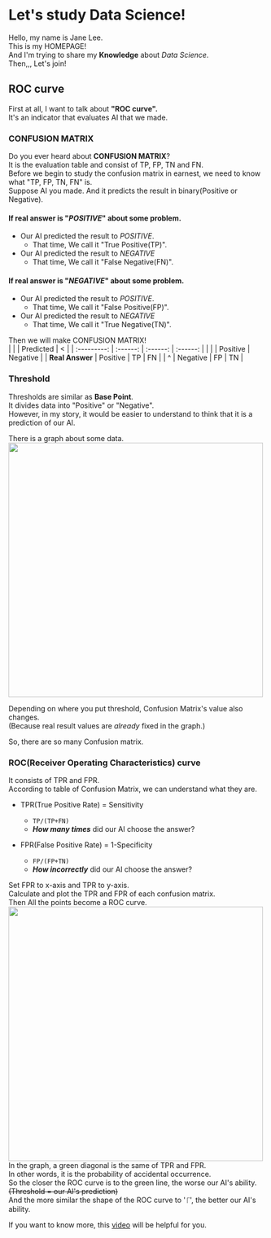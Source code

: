 # Let's study Data Science!

Hello, my name is Jane Lee.  
This is my HOMEPAGE!   
And I'm trying to share my **Knowledge** about *Data Science*.  
Then,,, Let's join!  

## ROC curve

First at all, I want to talk about **"ROC curve".**   
It's an indicator that evaluates AI that we made.  


### CONFUSION MATRIX  
Do you ever heard about **CONFUSION MATRIX**?  
It is the evaluation table and consist of TP, FP, TN and FN.  
Before we begin to study the confusion matrix in earnest, we need to know what "TP, FP, TN, FN" is.  
Suppose AI you made. And it predicts the result in binary(Positive or Negative).  

#### If real answer is "*POSITIVE*" about some problem.
- Our AI predicted the result to *POSITIVE*.
  - That time, We call it "True Positive(TP)".
- Our AI predicted the result to *NEGATIVE*
  - That time, We call it "False Negative(FN)".  

#### If real answer is "*NEGATIVE*" about some problem.
- Our AI predicted the result to *POSITIVE*.
  - That time, We call it "False Positive(FP)".
- Our AI predicted the result to *NEGATIVE*
  - That time, We call it "True Negative(TN)".

Then we will make CONFUSION MATRIX!  
|             |            |  Predicted |     <      |
| :---------: |  :------:  |  :------:  |  :------:  |
|             |            |  Positive  |  Negative  |
| **Real Answer** |  Positive  |     TP     |     FN     |
|     ^       |  Negative  |     FP     |     TN     |
  

### Threshold
Thresholds are similar as **Base Point**.  
It divides data into "Positive" or "Negative".  
However, in my story, it would be easier to understand to think that it is a prediction of our AI.

There is a graph about some data.  
<img src = "https://user-images.githubusercontent.com/65939621/85392496-90ee4180-b586-11ea-9730-46caaeb513e6.PNG" width ="500">  

Depending on where you put threshold, Confusion Matrix's value also changes.  
(Because real result values are _already_ fixed in the graph.)  

So, there are so many Confusion matrix.

### ROC(Receiver Operating Characteristics) curve
It consists of TPR and FPR.  
According to table of Confusion Matrix, we can understand what they are.  
- TPR(True Positive Rate) = Sensitivity
  - `TP/(TP+FN)`
  - **_How many times_** did our AI choose the answer?

- FPR(False Positive Rate) = 1-Specificity
  - `FP/(FP+TN)`
  - **_How incorrectly_** did our AI choose the answer?

Set FPR to x-axis and TPR to y-axis.  
Calculate and plot the TPR and FPR of each confusion matrix.  
Then All the points become a ROC curve.  
<img src = "https://user-images.githubusercontent.com/65939621/85402051-feee3500-b595-11ea-9630-41e87642237e.png" width="500">  
In the graph, a green diagonal is the same of TPR and FPR.  
In other words, it is the probability of accidental occurrence.  
So the closer the ROC curve is to the green line, the worse our AI's ability.  
~~(Threshold = our AI's prediction)~~  
And the more similar the shape of the ROC curve to '⎾', the better our AI's ability.  

If you want to know more, this [video](https://youtu.be/4jRBRDbJemM) will be helpful for you.
